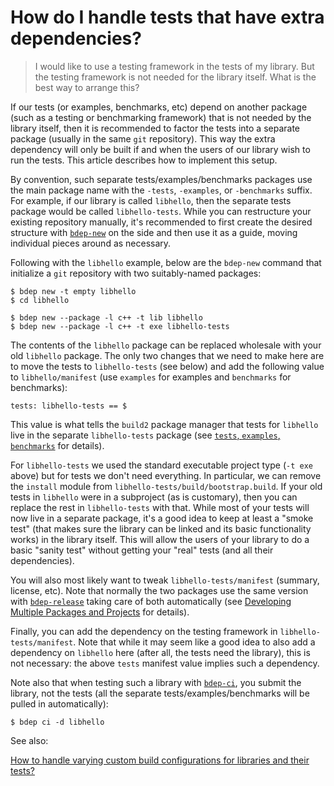 # How do I handle tests that have extra dependencies?

> I would like to use a testing framework in the tests of my library. But the
> testing framework is not needed for the library itself. What is the best way
> to arrange this?

If our tests (or examples, benchmarks, etc) depend on another package (such as
a testing or benchmarking framework) that is not needed by the library itself,
then it is recommended to factor the tests into a separate package (usually in
the same `git` repository). This way the extra dependency will only be built
if and when the users of our library wish to run the tests. This article
describes how to implement this setup.

By convention, such separate tests/examples/benchmarks packages use the main
package name with the `-tests`, `-examples`, or `-benchmarks` suffix. For
example, if our library is called `libhello`, then the separate tests package
would be called `libhello-tests`. While you can restructure your existing
repository manually, it's recommended to first create the desired structure
with [`bdep-new`][bdep-new] on the side and then use it as a guide, moving
individual pieces around as necessary.

Following with the `libhello` example, below are the `bdep-new` command
that initialize a `git` repository with two suitably-named packages:

```
$ bdep new -t empty libhello
$ cd libhello

$ bdep new --package -l c++ -t lib libhello
$ bdep new --package -l c++ -t exe libhello-tests
```

The contents of the `libhello` package can be replaced wholesale with your old
`libhello` package. The only two changes that we need to make here are to move
the tests to `libhello-tests` (see below) and add the following value to
`libhello/manifest` (use `examples` for examples and `benchmarks` for
benchmarks):

```
tests: libhello-tests == $
```

This value is what tells the `build2` package manager that tests for
`libhello` live in the separate `libhello-tests` package (see [`tests`,
`examples`, `benchmarks`][manifest-tests] for details).

For `libhello-tests` we used the standard executable project type (`-t exe`
above) but for tests we don't need everything. In particular, we can remove
the `install` module from `libhello-tests/build/bootstrap.build`. If your old
tests in `libhello` were in a subproject (as is customary), then you can
replace the rest in `libhello-tests` with that. While most of your tests will
now live in a separate package, it's a good idea to keep at least a "smoke
test" (that makes sure the library can be linked and its basic functionality
works) in the library itself. This will allow the users of your library to do
a basic "sanity test" without getting your "real" tests (and all their
dependencies).

You will also most likely want to tweak `libhello-tests/manifest` (summary,
license, etc). Note that normally the two packages use the same version with
[`bdep-release`][bdep-release] taking care of both automatically (see
[Developing Multiple Packages and Projects][guide-dev-multi] for details).

Finally, you can add the dependency on the testing framework in
`libhello-tests/manifest`. Note that while it may seem like a good idea to
also add a dependency on `libhello` here (after all, the tests need the
library), this is not necessary: the above `tests` manifest value implies such
a dependency.

Note also that when testing such a library with [`bdep-ci`][bdep-ci], you
submit the library, not the tests (all the separate tests/examples/benchmarks
will be pulled in automatically):

```
$ bdep ci -d libhello
```

See also:

[How to handle varying custom build configurations for libraries and their tests?](https://github.com/build2/build2/issues/297)

[bdep-new]:         https://build2.org/bdep/doc/bdep-new.xhtml
[bdep-release]:     https://build2.org/bdep/doc/bdep-release.xhtml
[bdep-ci]:          https://build2.org/bdep/doc/bdep-ci.xhtml
[manifest-tests]:   https://build2.org/bpkg/doc/build2-package-manager-manual.xhtml#manifest-package-tests-examples-benchmarks
[guide-dev-multi]:  https://build2.org/build2-toolchain/doc/build2-toolchain-intro.xhtml#guide-dev-multi
